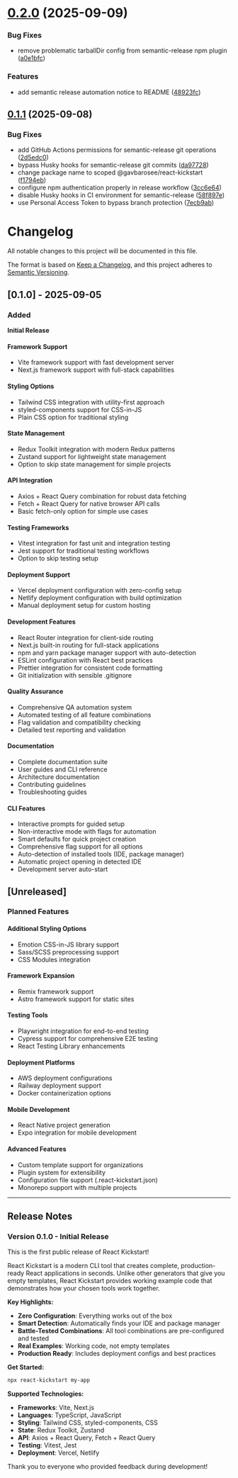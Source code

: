# [0.2.0](https://github.com/gavbarosee/react-kickstart/compare/v0.1.1...v0.2.0) (2025-09-09)


### Bug Fixes

* remove problematic tarballDir config from semantic-release npm plugin ([a0e1bfc](https://github.com/gavbarosee/react-kickstart/commit/a0e1bfc13fafd3a60fcde04631f93d80714ce5f7))


### Features

* add semantic release automation notice to README ([48923fc](https://github.com/gavbarosee/react-kickstart/commit/48923fcd883da7348b153713d706d53b1410d456))

## [0.1.1](https://github.com/gavbarosee/react-kickstart/compare/v0.1.0...v0.1.1) (2025-09-08)

### Bug Fixes

- add GitHub Actions permissions for semantic-release git operations ([2d5edc0](https://github.com/gavbarosee/react-kickstart/commit/2d5edc0d2af795a8a24305ca7c8e321de18a49f2))
- bypass Husky hooks for semantic-release git commits ([da97728](https://github.com/gavbarosee/react-kickstart/commit/da97728c6851b73ee7b964658d734e6d980da136))
- change package name to scoped @gavbarosee/react-kickstart ([f1794eb](https://github.com/gavbarosee/react-kickstart/commit/f1794eb0c17b9d2cff8cba91e7547fc1b5785ae7))
- configure npm authentication properly in release workflow ([3cc6e64](https://github.com/gavbarosee/react-kickstart/commit/3cc6e64968ca47645d69612b0bd258774fd3fe2d))
- disable Husky hooks in CI environment for semantic-release ([58f897e](https://github.com/gavbarosee/react-kickstart/commit/58f897e6563cdbfb6e58af174daea8cb80897ec4))
- use Personal Access Token to bypass branch protection ([7ecb9ab](https://github.com/gavbarosee/react-kickstart/commit/7ecb9ab6ca7dca6bb3a840c545ad88d6f825fc41))

# Changelog

All notable changes to this project will be documented in this file.

The format is based on [Keep a Changelog](https://keepachangelog.com/en/1.0.0/),
and this project adheres to [Semantic Versioning](https://semver.org/spec/v2.0.0.html).

## [0.1.0] - 2025-09-05

### Added

**Initial Release**

#### Framework Support

- Vite framework support with fast development server
- Next.js framework support with full-stack capabilities

#### Styling Options

- Tailwind CSS integration with utility-first approach
- styled-components support for CSS-in-JS
- Plain CSS option for traditional styling

#### State Management

- Redux Toolkit integration with modern Redux patterns
- Zustand support for lightweight state management
- Option to skip state management for simple projects

#### API Integration

- Axios + React Query combination for robust data fetching
- Fetch + React Query for native browser API calls
- Basic fetch-only option for simple use cases

#### Testing Frameworks

- Vitest integration for fast unit and integration testing
- Jest support for traditional testing workflows
- Option to skip testing setup

#### Deployment Support

- Vercel deployment configuration with zero-config setup
- Netlify deployment configuration with build optimization
- Manual deployment setup for custom hosting

#### Development Features

- React Router integration for client-side routing
- Next.js built-in routing for full-stack applications
- npm and yarn package manager support with auto-detection
- ESLint configuration with React best practices
- Prettier integration for consistent code formatting
- Git initialization with sensible .gitignore

#### Quality Assurance

- Comprehensive QA automation system
- Automated testing of all feature combinations
- Flag validation and compatibility checking
- Detailed test reporting and validation

#### Documentation

- Complete documentation suite
- User guides and CLI reference
- Architecture documentation
- Contributing guidelines
- Troubleshooting guides

#### CLI Features

- Interactive prompts for guided setup
- Non-interactive mode with flags for automation
- Smart defaults for quick project creation
- Comprehensive flag support for all options
- Auto-detection of installed tools (IDE, package manager)
- Automatic project opening in detected IDE
- Development server auto-start

## [Unreleased]

### Planned Features

#### Additional Styling Options

- Emotion CSS-in-JS library support
- Sass/SCSS preprocessing support
- CSS Modules integration

#### Framework Expansion

- Remix framework support
- Astro framework support for static sites

#### Testing Tools

- Playwright integration for end-to-end testing
- Cypress support for comprehensive E2E testing
- React Testing Library enhancements

#### Deployment Platforms

- AWS deployment configurations
- Railway deployment support
- Docker containerization options

#### Mobile Development

- React Native project generation
- Expo integration for mobile development

#### Advanced Features

- Custom template support for organizations
- Plugin system for extensibility
- Configuration file support (.react-kickstart.json)
- Monorepo support with multiple projects

---

## Release Notes

### Version 0.1.0 - Initial Release

This is the first public release of React Kickstart!

React Kickstart is a modern CLI tool that creates complete, production-ready React applications in seconds. Unlike other generators that give you empty templates, React Kickstart provides working example code that demonstrates how your chosen tools work together.

**Key Highlights:**

- **Zero Configuration**: Everything works out of the box
- **Smart Detection**: Automatically finds your IDE and package manager
- **Battle-Tested Combinations**: All tool combinations are pre-configured and tested
- **Real Examples**: Working code, not empty templates
- **Production Ready**: Includes deployment configs and best practices

**Get Started:**

```bash
npx react-kickstart my-app
```

**Supported Technologies:**

- **Frameworks**: Vite, Next.js
- **Languages**: TypeScript, JavaScript
- **Styling**: Tailwind CSS, styled-components, CSS
- **State**: Redux Toolkit, Zustand
- **API**: Axios + React Query, Fetch + React Query
- **Testing**: Vitest, Jest
- **Deployment**: Vercel, Netlify

Thank you to everyone who provided feedback during development!
